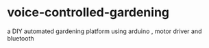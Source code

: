 # voice-controlled-gardening
a DIY automated gardening platform using arduino , motor driver and bluetooth
